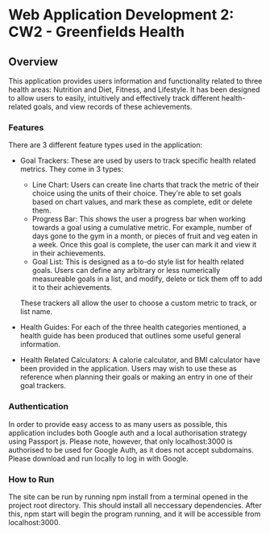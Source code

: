 # Web Application Development 2: CW2 - Greenfields Health #
## Overview ##

This application provides users information and functionality related to three health areas: Nutrition and Diet, Fitness, and Lifestyle.
It has been designed to allow users to easily, intuitively and effectively track different health-related goals, and view records of these achievements.

### Features ###
There are 3 different feature types used in the application:
* Goal Trackers: These are used by users to track specific health related metrics. They come in 3 types:
    * Line Chart: Users can create line charts that track the metric of their choice using the units of their choice. They're able to set goals based on chart values, and mark these as complete, edit or delete them.
    * Progress Bar: This shows the user a progress bar when working towards a goal using a cumulative metric. For example, number of days gone to the gym in a month, or pieces of fruit and veg eaten in a week. Once this goal is complete, the user can mark it and view it in their achievements.
    * Goal List: This is designed as a to-do style list for health related goals. Users can define any arbitrary or less numerically measureable goals in a list, and modify, delete or tick them off to add it to their achievements.

    These trackers all allow the user to choose a custom metric to track, or list name.

* Health Guides: For each of the three health categories mentioned, a health guide has been produced that outlines some useful general information.
* Health Related Calculators: A calorie calculator, and BMI calculator have been provided in the application. Users may wish to use these as reference when planning their goals or making an entry in one of their goal trackers.

### Authentication ###
In order to provide easy access to as many users as possible, this application includes both Google auth and a local authorisation strategy using Passport js.
Please note, however, that only localhost:3000 is authorised to be used for Google Auth, as it does not accept subdomains. Please download and run locally to log in with Google.

### How to Run ###

The site can be run by running npm install from a terminal opened in the project root directory. This should install all neccessary dependencies.
After this, npm start will begin the program running, and it will be accessible from localhost:3000.
